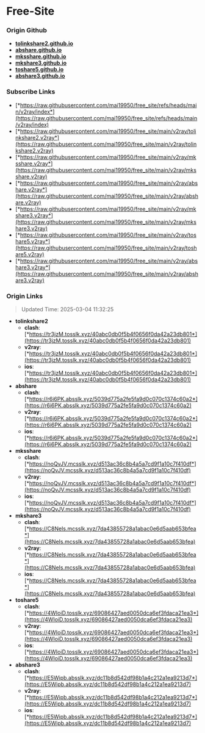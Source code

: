 # Free-Site

### Origin Github

- [**tolinkshare2.github.io**](https://github.com/tolinkshare2/tolinkshare2.github.io)
- [**abshare.github.io**](https://github.com/abshare/abshare.github.io)
- [**mksshare.github.io**](https://github.com/mksshare/mksshare.github.io)
- [**mkshare3.github.io**](https://github.com/mkshare3/mkshare3.github.io)
- [**toshare5.github.io**](https://github.com/toshare5/toshare5.github.io)
- [**abshare3.github.io**](https://github.com/abshare3/abshare3.github.io)

### Subscribe Links

- [*https://raw.githubusercontent.com/mai19950/free_site/refs/heads/main/v2ray/index*](https://raw.githubusercontent.com/mai19950/free_site/refs/heads/main/v2ray/index)
- [*https://raw.githubusercontent.com/mai19950/free_site/main/v2ray/tolinkshare2.v2ray*](https://raw.githubusercontent.com/mai19950/free_site/main/v2ray/tolinkshare2.v2ray)
- [*https://raw.githubusercontent.com/mai19950/free_site/main/v2ray/mksshare.v2ray*](https://raw.githubusercontent.com/mai19950/free_site/main/v2ray/mksshare.v2ray)
- [*https://raw.githubusercontent.com/mai19950/free_site/main/v2ray/abshare.v2ray*](https://raw.githubusercontent.com/mai19950/free_site/main/v2ray/abshare.v2ray)
- [*https://raw.githubusercontent.com/mai19950/free_site/main/v2ray/mkshare3.v2ray*](https://raw.githubusercontent.com/mai19950/free_site/main/v2ray/mkshare3.v2ray)
- [*https://raw.githubusercontent.com/mai19950/free_site/main/v2ray/toshare5.v2ray*](https://raw.githubusercontent.com/mai19950/free_site/main/v2ray/toshare5.v2ray)
- [*https://raw.githubusercontent.com/mai19950/free_site/main/v2ray/abshare3.v2ray*](https://raw.githubusercontent.com/mai19950/free_site/main/v2ray/abshare3.v2ray)

### Origin Links

> Updated Time: 2025-03-04 11:32:25

- **tolinkshare2**
  - **clash**: [*https://tr3jzM.tosslk.xyz/40abc0db0f5b4f0656f0da42a23db801*](https://tr3jzM.tosslk.xyz/40abc0db0f5b4f0656f0da42a23db801)
  - **v2ray**: [*https://tr3jzM.tosslk.xyz/40abc0db0f5b4f0656f0da42a23db801*](https://tr3jzM.tosslk.xyz/40abc0db0f5b4f0656f0da42a23db801)
  - **ios**: [*https://tr3jzM.tosslk.xyz/40abc0db0f5b4f0656f0da42a23db801*](https://tr3jzM.tosslk.xyz/40abc0db0f5b4f0656f0da42a23db801)
- **abshare**
  - **clash**: [*https://r6i6PK.absslk.xyz/5039d775a2fe5fa9d0c070c1374c60a2*](https://r6i6PK.absslk.xyz/5039d775a2fe5fa9d0c070c1374c60a2)
  - **v2ray**: [*https://r6i6PK.absslk.xyz/5039d775a2fe5fa9d0c070c1374c60a2*](https://r6i6PK.absslk.xyz/5039d775a2fe5fa9d0c070c1374c60a2)
  - **ios**: [*https://r6i6PK.absslk.xyz/5039d775a2fe5fa9d0c070c1374c60a2*](https://r6i6PK.absslk.xyz/5039d775a2fe5fa9d0c070c1374c60a2)
- **mksshare**
  - **clash**: [*https://noQvJV.mcsslk.xyz/d513ac36c8b4a5a7cd9f1a10c7f410df*](https://noQvJV.mcsslk.xyz/d513ac36c8b4a5a7cd9f1a10c7f410df)
  - **v2ray**: [*https://noQvJV.mcsslk.xyz/d513ac36c8b4a5a7cd9f1a10c7f410df*](https://noQvJV.mcsslk.xyz/d513ac36c8b4a5a7cd9f1a10c7f410df)
  - **ios**: [*https://noQvJV.mcsslk.xyz/d513ac36c8b4a5a7cd9f1a10c7f410df*](https://noQvJV.mcsslk.xyz/d513ac36c8b4a5a7cd9f1a10c7f410df)
- **mkshare3**
  - **clash**: [*https://C8NeIs.mcsslk.xyz/7da43855728a1abac0e6d5aab653bfea*](https://C8NeIs.mcsslk.xyz/7da43855728a1abac0e6d5aab653bfea)
  - **v2ray**: [*https://C8NeIs.mcsslk.xyz/7da43855728a1abac0e6d5aab653bfea*](https://C8NeIs.mcsslk.xyz/7da43855728a1abac0e6d5aab653bfea)
  - **ios**: [*https://C8NeIs.mcsslk.xyz/7da43855728a1abac0e6d5aab653bfea*](https://C8NeIs.mcsslk.xyz/7da43855728a1abac0e6d5aab653bfea)
- **toshare5**
  - **clash**: [*https://4WIoiD.tosslk.xyz/69086427aed0050dca6ef3fdaca21ea3*](https://4WIoiD.tosslk.xyz/69086427aed0050dca6ef3fdaca21ea3)
  - **v2ray**: [*https://4WIoiD.tosslk.xyz/69086427aed0050dca6ef3fdaca21ea3*](https://4WIoiD.tosslk.xyz/69086427aed0050dca6ef3fdaca21ea3)
  - **ios**: [*https://4WIoiD.tosslk.xyz/69086427aed0050dca6ef3fdaca21ea3*](https://4WIoiD.tosslk.xyz/69086427aed0050dca6ef3fdaca21ea3)
- **abshare3**
  - **clash**: [*https://E5Wipb.absslk.xyz/dc11b8d542df98b1a4c212a1ea9213d7*](https://E5Wipb.absslk.xyz/dc11b8d542df98b1a4c212a1ea9213d7)
  - **v2ray**: [*https://E5Wipb.absslk.xyz/dc11b8d542df98b1a4c212a1ea9213d7*](https://E5Wipb.absslk.xyz/dc11b8d542df98b1a4c212a1ea9213d7)
  - **ios**: [*https://E5Wipb.absslk.xyz/dc11b8d542df98b1a4c212a1ea9213d7*](https://E5Wipb.absslk.xyz/dc11b8d542df98b1a4c212a1ea9213d7)
